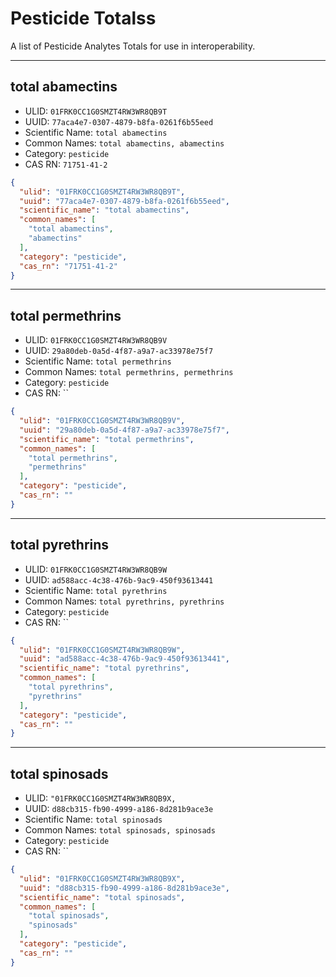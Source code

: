 # Pesticide Totalss
A list of Pesticide Analytes Totals for use in interoperability.

----------------------------------------

## total abamectins

* ULID: `01FRK0CC1G0SMZT4RW3WR8QB9T`
* UUID: `77aca4e7-0307-4879-b8fa-0261f6b55eed`
* Scientific Name: `total abamectins`
* Common Names: `total abamectins, abamectins`
* Category: `pesticide`
* CAS RN: `71751-41-2`

```json
{
  "ulid": "01FRK0CC1G0SMZT4RW3WR8QB9T",
  "uuid": "77aca4e7-0307-4879-b8fa-0261f6b55eed",
  "scientific_name": "total abamectins",
  "common_names": [
    "total abamectins",
    "abamectins"
  ],
  "category": "pesticide",
  "cas_rn": "71751-41-2"
}
```

----------------------------------------

## total permethrins

* ULID: `01FRK0CC1G0SMZT4RW3WR8QB9V`
* UUID: `29a80deb-0a5d-4f87-a9a7-ac33978e75f7`
* Scientific Name: `total permethrins`
* Common Names: `total permethrins, permethrins`
* Category: `pesticide`
* CAS RN: ``

```json
{
  "ulid": "01FRK0CC1G0SMZT4RW3WR8QB9V",
  "uuid": "29a80deb-0a5d-4f87-a9a7-ac33978e75f7",
  "scientific_name": "total permethrins",
  "common_names": [
    "total permethrins",
    "permethrins"
  ],
  "category": "pesticide",
  "cas_rn": ""
}
```

----------------------------------------

## total pyrethrins

* ULID: `01FRK0CC1G0SMZT4RW3WR8QB9W`
* UUID: `ad588acc-4c38-476b-9ac9-450f93613441`
* Scientific Name: `total pyrethrins`
* Common Names: `total pyrethrins, pyrethrins`
* Category: `pesticide`
* CAS RN: ``

```json
{
  "ulid": "01FRK0CC1G0SMZT4RW3WR8QB9W",
  "uuid": "ad588acc-4c38-476b-9ac9-450f93613441",
  "scientific_name": "total pyrethrins",
  "common_names": [
    "total pyrethrins",
    "pyrethrins"
  ],
  "category": "pesticide",
  "cas_rn": ""
}
```

----------------------------------------

## total spinosads

* ULID: `"01FRK0CC1G0SMZT4RW3WR8QB9X,`
* UUID: `d88cb315-fb90-4999-a186-8d281b9ace3e`
* Scientific Name: `total spinosads`
* Common Names: `total spinosads, spinosads`
* Category: `pesticide`
* CAS RN: ``

```json
{
  "ulid": "01FRK0CC1G0SMZT4RW3WR8QB9X",
  "uuid": "d88cb315-fb90-4999-a186-8d281b9ace3e",
  "scientific_name": "total spinosads",
  "common_names": [
    "total spinosads",
    "spinosads"
  ],
  "category": "pesticide",
  "cas_rn": ""
}
